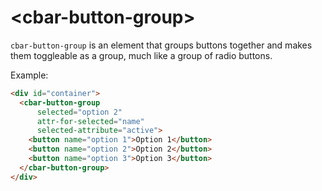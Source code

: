 # \<cbar-button-group\>



`cbar-button-group` is an element that groups buttons together and makes them toggleable as a group, much like a group of radio buttons.

Example:

<!---
```
<custom-element-demo>
  <template>
    <script src="../webcomponentsjs/webcomponents-lite.js"></script>
    <link rel="import" href="cbar-button-group.html">

    <style is="custom-style">
      html, body {
        height: 100%;
        margin: 0;
      }
    
      #container {
        display: flex;
        justify-content: center;
        align-items: center;
        height: 100%;
      }
    
      cbar-button-group {
        display: flex;
        width: 300px;
        justify-content: space-around;
      }
    
      cbar-button-group button {
        outline: none;
      }
    
      cbar-button-group button[active] {
        background-color: #030308;
        color: #0f0;
      }
    </style>
    <next-code-block></next-code-block>
  </template>
</custom-element-demo>
```
-->
```html
<div id="container">
  <cbar-button-group
      selected="option 2"
      attr-for-selected="name"
      selected-attribute="active">
    <button name="option 1">Option 1</button>
    <button name="option 2">Option 2</button>
    <button name="option 3">Option 3</button>
  </cbar-button-group>
</div>
```
